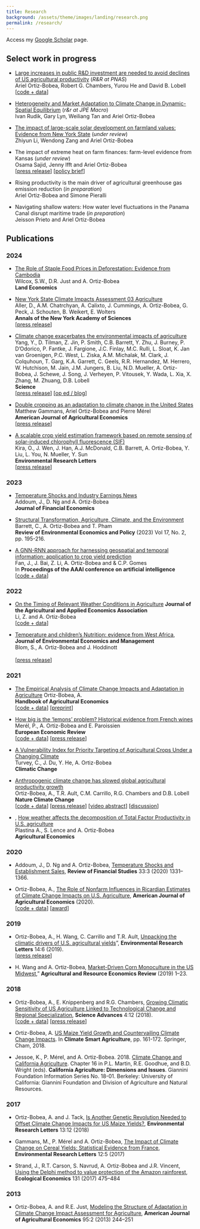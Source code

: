 ```yaml
---
title: Research
background: /assets/theme/images/landing/research.png
permalink: /research/
---
```


Access my [Google Scholar](https://scholar.google.com/citations?user=kEZ0ezkAAAAJ) page.

## Select work in progress

- [Large increases in public R&D investment are needed to avoid declines of US agricultural productivity](https://arxiv.org/abs/2405.08159) (*R&R at PNAS*) <br/> Ariel Ortiz-Bobea, Robert G. Chambers, Yurou He and David B. Lobell  <br/> 
[[code + data](https://doi.org/10.6077/q59w-tj45)]

- [Heterogeneity and Market Adaptation to Climate Change in Dynamic-Spatial Equilibrium](https://osf.io/preprints/socarxiv/usghb) (*r&r at JPE Macro*) <br/> Ivan Rudik, Gary Lyn, Weiliang Tan and Ariel Ortiz-Bobea <br/> 

- [The impact of large-scale solar development on farmland values: Evidence from New York State](https://papers.ssrn.com/sol3/papers.cfm?abstract_id=4942012) (*under review*) <br/> Zhiyun Li, Wendong Zang and Ariel Ortiz-Bobea

- The impact of extreme heat on farm finances: farm-level evidence from Kansas (*under review*)<br/> Osama Sajid, Jenny Ifft and Ariel Ortiz-Bobea <br/> [[press release](https://news.cornell.edu/stories/2024/01/report-warmer-planet-will-trigger-increased-farm-losses)] 
[[policy brief](https://business.edf.org/insights/extreme-heat-financial-farm-kansas/)]

- Rising productivity is the main driver of agricultural greenhouse gas emission reduction (*in preparation*)
<br/> Ariel Ortiz-Bobea and Simone Pieralli

- Navigating shallow waters: How water level fluctuations in the Panama Canal disrupt maritime trade (*in preparation*)
<br/> Jeisson Prieto and Ariel Ortiz-Bobea 


## Publications

### 2024

-  [The Role of Staple Food Prices in Deforestation: Evidence from Cambodia](https://doi.org/10.3368/le.101.1.100423-0097R) 
<br/> Wilcox, S.W., D.R. Just and A. Ortiz-Bobea 
<br/> **Land Economics**

- [New York State Climate Impacts Assessment 03 Agriculture](https://nysclimateimpacts.org/wp-content/uploads/2024/02/Assessment-ch3-agriculture-01-31-24.pdf) 
<br/> Aller, D.,  A.M. Chatrchyan, A. Calixto, J. Cummings, A. Ortiz-Bobea, G. Peck, J. Schouten, B. Weikert, E. Wolters  <br/> **Annals of the New York Academy of Sciences** <br/> [[press release](https://news.cornell.edu/stories/2024/02/nys-agricultural-assessment-cultivates-climate-crisis-solutions)]
   
-  [Climate change exacerbates the environmental impacts of agriculture](https://doi.org/10.1126/science.adn3747) 
<br/> Yang, Y., D. Tilman, Z. Jin, P. Smith, C.B. Barrett, Y. Zhu, J. Burney, P. D’Odorico, P. Fantke, J. Fargione, J.C. Finlay, M.C. Rulli, L. Sloat, K. Jan van Groenigen, P.C. West, L. Ziska, A.M. Michalak, M. Clark, J. Colquhoun, T. Garg, K.A. Garrett, C. Geels, R.R. Hernandez, M. Herrero, W. Hutchison, M. Jain, J.M. Jungers, B. Liu, N.D. Mueller, A. Ortiz-Bobea, J. Schewe, J. Song, J. Verheyen, P. Vitousek, Y. Wada, L. Xia, X. Zhang, M. Zhuang, D.B. Lobell 
<br/> **Science**  <br/> [[press release](https://business.cornell.edu/hub/2024/09/12/climate-change-worsens-agricultures-environmental-impact/)] [[op ed / blog](https://voxdev.org/topic/agriculture/feedback-loop-between-climate-change-and-agriculture)]  

-  [Double cropping as an adaptation to climate change in the United States](https://doi.org/10.1111/ajae.12491)
<br/>  Matthew Gammans, Ariel Ortiz-Bobea and Pierre Mérel 
<br/>  **American Journal of Agricultural Economics** <br/> 
[[press release](https://www.aaea.org/about-aaea/media--public-relations/press-releases/double-cropping-as-an-adaptation-to-climate-change-in-the-united-states)]

- [A scalable crop yield estimation framework based on remote sensing of solar-induced chlorophyll fluorescence (SIF)](https://doi.org/10.1088/1748-9326/ad3142) <br/>  Kira, O., J. Wen, J. Han, A.J. McDonald, C.B. Barrett, A. Ortiz-Bobea, Y. Liu, L. You, N. Mueller,  Y. Sun  <br/> **Environmental Research Letters** <br/> [[press release](https://news.cornell.edu/stories/2024/05/satellite-images-plants-fluorescence-can-predict-crop-yields)]


### 2023

- [Temperature Shocks and Industry Earnings News](https://doi.org/10.1016/j.jfineco.2023.07.002) 
<br/> Addoum, J., D. Ng and A. Ortiz-Bobea 
<br/> **Journal of Financial Economics**

- [Structural Transformation, Agriculture, Climate, and the Environment](https://www.journals.uchicago.edu/doi/10.1086/725319) <br/> Barrett, C., A. Ortiz-Bobea and T. Pham <br/>  **Review of Environmental Economics and Policy** (2023) Vol 17, No. 2, pp. 195-216.

- [A GNN-RNN approach for harnessing geospatial and temporal information: application to crop yield prediction](https://ojs.aaai.org/index.php/AAAI/article/view/21444) <br/>  Fan, J., J. Bai, Z. Li, A. Ortiz-Bobea and & C.P. Gomes <br/> In **Proceedings of the AAAI conference on artificial intelligence** <br/> [[code + data](https://github.com/JunwenBai/GNN-RNN)]


### 2022

- [On the Timing of Relevant Weather Conditions in Agriculture]( https://doi.org/10.1002/jaa2.21) **Journal of the Agricultural and Applied Economics Association** <br/>  Li, Z. and A. Ortiz-Bobea <br/> [[code + data](https://archive.ciser.cornell.edu/reproduction-packages/2882)]

- [Temperature and children’s Nutrition: evidence from West Africa](https://doi.org/10.1016/j.jeem.2022.102698), **Journal of Environmental Economics and Management** <br/> Blom, S., A. Ortiz-Bobea and J. Hoddinott <br/>  
[[press release](https://news.cornell.edu/stories/2022/07/extreme-heat-exposure-worsens-child-malnutrition)]


### 2021

- [The Empirical Analysis of Climate Change Impacts and Adaptation in Agriculture](https://www.sciencedirect.com/science/article/pii/S1574007221000025) Ortiz-Bobea, A. <br/> **Handbook of Agricultural Economics** <br/> 
[[code + data](https://archive.ciser.cornell.edu/reproduction-packages/2856)] [[preprint](https://arxiv.org/abs/2105.12044)]

- [How big is the ‘lemons’ problem? Historical evidence from French wines](https://doi.org/10.1016/j.euroecorev.2021.103824) <br/> Merél, P., A. Ortiz-Bobea and E. Paroissien <br/> **European Economic Review** <br/> [[code + data](https://doi.org/10.6077/zqcs-2544)] 
[[press release](https://news.cornell.edu/stories/2021/07/vive-la-difference-when-lemons-masquerade-plums)]

- [A Vulnerability Index for Priority Targeting of Agricultural Crops Under a Changing Climate](https://doi.org/10.1007/s10584-021-03135-8) <br/> Turvey, C., J. Du, Y. He, A. Ortiz-Bobea <br/> **Climatic Change**

- [Anthropogenic climate change has slowed global agricultural productivity growth](https://doi.org/10.1038/s41558-021-01000-1) <br/> Ortiz-Bobea, A., T.R. Ault, C.M. Carrillo, R.G. Chambers and D.B. Lobell <br/> **Nature Climate Change** <br/> 
[[code + data](https://archive.ciser.cornell.edu/reproduction-packages/2840)] 
[[press release](https://news.cornell.edu/stories/2021/04/climate-change-has-cost-7-years-ag-productivity-growth)] 
[[video abstract](https://www.youtube.com/watch?v=zsZ6vHO6xAA)] 
[[discussion](https://www.nature.com/articles/s41558-021-01017-6)]

- , [How weather affects the decomposition of Total Factor Productivity in U.S. agriculture](https://doi.org/10.1111/agec.12615) <br/> Plastina A., S. Lence and A. Ortiz-Bobea <br/> **Agricultural Economics** 

### 2020

- Addoum, J., D. Ng and A. Ortiz-Bobea, [Temperature Shocks and Establishment Sales](https://doi.org/10.1093/rfs/hhz126), **Review of Financial Studies** 33:3 (2020) 1331–1366.

- Ortiz-Bobea, A., [The Role of Nonfarm Influences in Ricardian Estimates of Climate Change Impacts on U.S. Agriculture](https://doi.org/10.1093/ajae/aaz047), **American Journal of Agricultural Economics** (2020). <br/> [[code + data](https://doi.org/10.6077/2dhd-f934)] [[award](https://www.aaea.org/about-aaea/awards-and-honors/aaea-annual-awards/aaea-annual-award-winners/2021-aaea-award-winners)]

### 2019

- Ortiz-Bobea, A., H. Wang, C. Carrillo and T.R. Ault, [Unpacking the climatic drivers of U.S. agricultural yields](https://iopscience.iop.org/article/10.1088/1748-9326/ab1e75)”, **Environmental Research Letters** 14:6 (2019).<br/> [[press release](https://news.cornell.edu/stories/2019/05/heat-not-drought-will-drive-lower-crop-yields-researchers-say)]

- H. Wang and A. Ortiz-Bobea, [Market-Driven Corn Monoculture in the US Midwest](https://doi.org/10.1017/age.2019.4),” **Agricultural and Resource Economics Review** (2019) 1–23.

### 2018

- Ortiz-Bobea, A., E. Knippenberg and R.G. Chambers, [Growing Climatic Sensitivity of US Agriculture Linked to Technological Change and Regional Specialization](http://advances.sciencemag.org/content/4/12/eaat4343), **Science Advances** 4:12 (2018). <br/> [[code + data](https://doi.org/10.6077/f26v-xz15)] [[press release](https://news.cornell.edu/stories/2018/12big-picture-look-climate-change-impact-us-agriculture-midwest-risk)]

- Ortiz-Bobea, A. [US Maize Yield Growth and Countervailing Climate Change Impacts](https://link.springer.com/chapter/10.1007/978-3-319-61194-5_8). In **Climate Smart Agriculture**, pp. 161-172. Springer, Cham, 2018.

- Jessoe, K., P. Mérel, and A. Ortiz-Bobea. 2018. [Climate Change and California Agriculture](https://s.giannini.ucop.edu/uploads/giannini_public/56/a1/56a1a83d-16d2-4f0d-85df-35be6ed1dafc/climatechange.pdf). Chapter 16 in P.L. Martin, R.E. Goodhue, and B.D. Wright (eds). **California Agriculture: Dimensions and Issues**. Giannini Foundation Information Series No. 18-01. Berkeley: University of California: Giannini Foundation and Division of Agriculture and Natural Resources. 

### 2017

- Ortiz-Bobea, A. and J. Tack, [Is Another Genetic Revolution Needed to Offset Climate Change Impacts for US Maize Yields?](http://iopscience.iop.org/article/10.1088/1748-9326/aae9b8/meta), **Environmental Research Letters** 13:12 (2018)

- Gammans, M., P. Mérel and A. Ortiz-Bobea, [The Impact of Climate Change on Cereal Yields: Statistical Evidence from France](http://iopscience.iop.org/article/10.1088/1748-9326/aa6b0c), **Environmental Research Letters** 12:5 (2017)

- Strand, J., R.T. Carson, S. Navrud, A. Ortiz-Bobea and J.R. Vincent, [Using the Delphi method to value protection of the Amazon rainforest](https://doi.org/10.1016/j.ecolecon.2016.09.028), **Ecological Economics** 131 (2017) 475–484

### 2013

- Ortiz-Bobea, A. and R.E. Just, [Modeling the Structure of Adaptation in Climate Change Impact Assessment for Agriculture](https://doi.org/10.1093/ajae/aas035), **American Journal of Agricultural Economics** 95:2 (2013) 244–251
